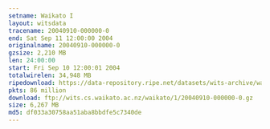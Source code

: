 ```yaml
---
setname: Waikato I
layout: witsdata
tracename: 20040910-000000-0
end: Sat Sep 11 12:00:00 2004
originalname: 20040910-000000-0
gzsize: 2,210 MB
len: 24:00:00
start: Fri Sep 10 12:00:01 2004
totalwirelen: 34,948 MB
ripedownload: https://data-repository.ripe.net/datasets/wits-archive/waikato/1/20040910-000000-0.gz
pkts: 86 million
download: ftp://wits.cs.waikato.ac.nz/waikato/1/20040910-000000-0.gz
size: 6,267 MB
md5: df033a30758aa51aba8bbdfe5c7340de
---
```

